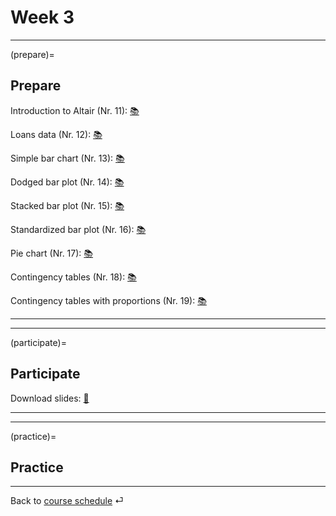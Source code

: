 # Week 3


---

(prepare)=
## Prepare


Introduction to Altair (Nr. 11): [📚](https://uwdata.github.io/visualization-curriculum/altair_introduction.html)


Loans data (Nr. 12): [📚](https://openintro-ims.netlify.app/explore-categorical.html#explore-categorical)


Simple bar chart (Nr. 13): [📚](https://openintro-ims.netlify.app/explore-categorical.html#contingency-tables-and-bar-plots)


Dodged bar plot (Nr. 14): [📚](https://openintro-ims.netlify.app/explore-categorical.html#bar-plots-with-two-variables)


Stacked bar plot (Nr. 15): [📚](https://openintro-ims.netlify.app/explore-categorical.html#bar-plots-with-two-variables)


Standardized bar plot (Nr. 16): [📚](https://openintro-ims.netlify.app/explore-categorical.html#bar-plots-with-two-variables)


Pie chart (Nr. 17): [📚](https://openintro-ims.netlify.app/explore-categorical.html#pie-charts)


Contingency tables (Nr. 18): [📚](https://openintro-ims.netlify.app/explore-categorical.html#contingency-tables-and-bar-plots)


Contingency tables with proportions (Nr. 19): [📚](https://openintro-ims.netlify.app/explore-categorical.html#row-and-column-proportions)


---

---


(participate)=
## Participate

Download slides: [📑](https://drive.google.com/file/d/1-ZClN3oVlIwMtL8n1Z4dWyTIqH7kMdO4/view?usp=sharing)



---

---


(practice)=
## Practice




---

Back to [course schedule](../docs/course-schedule.md) ⏎
